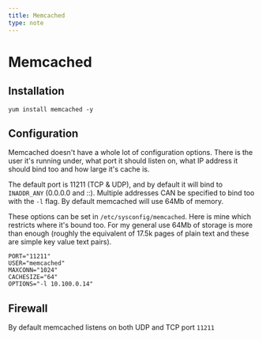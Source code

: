 ```yaml
---
title: Memcached
type: note
---
```


# Memcached

## Installation

```
yum install memcached -y
```

## Configuration

Memcached doesn't have a whole lot of configuration options. There is the user
it's running under, what port it should listen on, what IP address it should
bind too and how large it's cache is.

The default port is 11211 (TCP & UDP), and by default it will bind to
`INADDR_ANY` (0.0.0.0 and ::). Multiple addresses CAN be specified to bind too
with the `-l` flag. By default memcached will use 64Mb of memory.

These options can be set in `/etc/sysconfig/memcached`. Here is mine which
restricts where it's bound too. For my general use 64Mb of storage is more than
enough (roughly the equivalent of 17.5k pages of plain text and these are
simple key value text pairs).

```
PORT="11211"
USER="memcached"
MAXCONN="1024"
CACHESIZE="64"
OPTIONS="-l 10.100.0.14"
```

## Firewall

By default memcached listens on both UDP and TCP port `11211`

